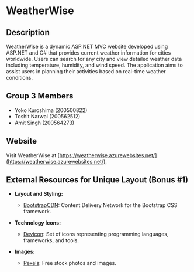 # WeatherWise

## Description
WeatherWise is a dynamic ASP.NET MVC website developed using ASP.NET and C# that provides current weather information for cities worldwide. Users can search for any city and view detailed weather data including temperature, humidity, and wind speed. The application aims to assist users in planning their activities based on real-time weather conditions.

## Group 3 Members
- Yoko Kuroshima (200500822) 
- Toshit Narwal (200562512)
- Amit Singh (200564273)

## Website
Visit WeatherWise at [https://weatherwise.azurewebsites.net/](https://weatherwise.azurewebsites.net/).

## External Resources for Unique Layout (Bonus #1)

- **Layout and Styling:**
  - [BootstrapCDN](https://www.bootstrapcdn.com/): Content Delivery Network for the Bootstrap CSS framework.

- **Technology Icons:**
  - [Devicon](https://devicon.dev/): Set of icons representing programming languages, frameworks, and tools.

- **Images:**
  - [Pexels](https://www.pexels.com/): Free stock photos and images.
